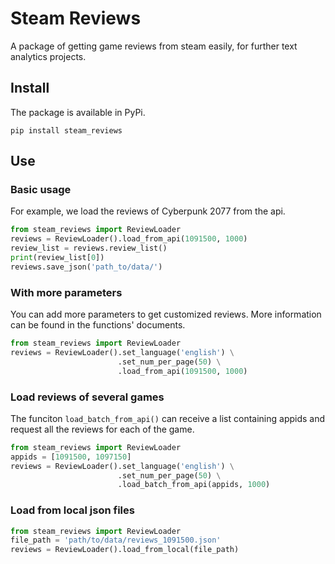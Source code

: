 # Steam Reviews
A package of getting game reviews from steam easily, for further text analytics projects.

## Install
The package is available in PyPi.
```shell
pip install steam_reviews
```

## Use

### Basic usage
For example, we load the reviews of Cyberpunk 2077 from the api.
```python
from steam_reviews import ReviewLoader
reviews = ReviewLoader().load_from_api(1091500, 1000)
review_list = reviews.review_list()
print(review_list[0])
reviews.save_json('path_to/data/')
```

### With more parameters
You can add more parameters to get customized reviews.
More information can be found in the functions' documents.
```python
from steam_reviews import ReviewLoader
reviews = ReviewLoader().set_language('english') \
                        .set_num_per_page(50) \
                        .load_from_api(1091500, 1000)        
```

### Load reviews of several games
The funciton `load_batch_from_api()` can receive a list containing appids 
and request all the reviews for each of the game.
```python
from steam_reviews import ReviewLoader
appids = [1091500, 1097150]
reviews = ReviewLoader().set_language('english') \
                        .set_num_per_page(50) \
                        .load_batch_from_api(appids, 1000)
```

### Load from local json files
```python
from steam_reviews import ReviewLoader
file_path = 'path/to/data/reviews_1091500.json'
reviews = ReviewLoader().load_from_local(file_path)
```